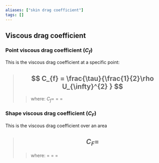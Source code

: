 ```yaml
---
aliases: ["skin drag coefficient"]
tags: []
---
```


## Viscous drag coefficient 

### Point viscous drag coefficient ($C_{f}$)

This is the viscous drag coefficient at a specific point:

> ## $$ C_{f} = \frac{\tau}{\frac{1}{2}\rho U_{\infty}^{2} } $$ 
>> where:
>> $C_{f}=$ 
>> $=$
>> $=$


### Shape viscous drag coefficient ($C_{F}$)

This is the viscous drag coefficient over an area

> ## $$ C_{F} = $$ 
>> where:
>> $=$ 
>> $=$
>> $=$
